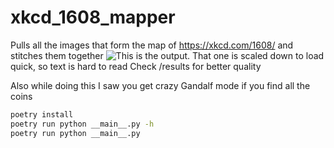 # xkcd_1608_mapper

Pulls all the images that form the map of https://xkcd.com/1608/ and stitches them together
![This is the output.](https://github.com/Rthe1st/xkcd_1608_mapper/tree/master/results/xkcd_1608/whole_picture/total_img_20_pixel.png)
That one is scaled down to load quick, so text is hard to read
Check /results for better quality

Also while doing this I saw you get crazy Gandalf mode if you find all the coins

```bash
poetry install
poetry run python __main__.py -h
poetry run python __main__.py
```
